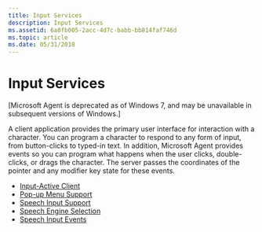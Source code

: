 ```yaml
---
title: Input Services
description: Input Services
ms.assetid: 6a0fb005-2acc-4d7c-babb-bb814faf746d
ms.topic: article
ms.date: 05/31/2018
---
```


# Input Services

\[Microsoft Agent is deprecated as of Windows 7, and may be unavailable in subsequent versions of Windows.\]

A client application provides the primary user interface for interaction with a character. You can program a character to respond to any form of input, from button-clicks to typed-in text. In addition, Microsoft Agent provides events so you can program what happens when the user clicks, double-clicks, or drags the character. The server passes the coordinates of the pointer and any modifier key state for these events.

-   [Input-Active Client](input-active-client.md)
-   [Pop-up Menu Support](pop-up-menu-support.md)
-   [Speech Input Support](speech-input-support.md)
-   [Speech Engine Selection](speech-engine-selection.md)
-   [Speech Input Events](speech-input-events.md)

 

 




